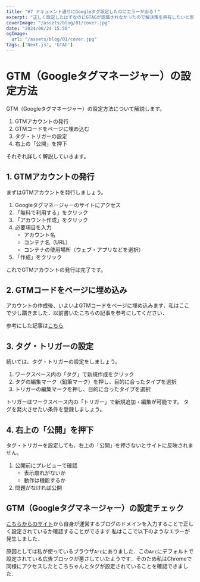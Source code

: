 ```yaml
---
title: "#7 ドキュメント通りにGoogleタグ設定したのにエラーが出る！"
excerpt: "正しく設定したはずなのにGTAGが認識されなかったので解決策を共有したいと思います．"
coverImage: "/assets/blog/01/cover.jpg"
date: "2024/06/24 15:56"
ogImage:
  url: "/assets/blog/01/cover.jpg"
tags: ['Next.js', 'GTAG']
---
```



# GTM（Googleタグマネージャー）の設定方法

GTM（Googleタグマネージャー）の設定方法について解説します。

1. GTMアカウントの発行
2. GTMコードをページに埋め込む
3. タグ・トリガーの設定
4. 右上の「公開」を押下

それぞれ詳しく解説していきます。

## 1. GTMアカウントの発行

まずはGTMアカウントを発行しましょう。

1. Googleタグマネージャーのサイトにアクセス
2. 「無料で利用する」をクリック
3. 「アカウント作成」をクリック
4. 必要項目を入力
   - アカウント名
   - コンテナ名（URL）
   - コンテナの使用場所（ウェブ・アプリなどを選択）
5. 「作成」をクリック

これでGTMアカウントの発行は完了です。

## 2. GTMコードをページに埋め込み

アカウントの作成後、いよいよGTMコードをページに埋め込みます．私はここで少し躓きました．以前書いたこちらの記事を参考にしてください．

参考にした記事は[こちら](https://nextjs.org/docs/app/building-your-application/optimizing/third-party-libraries)

## 3. タグ・トリガーの設定

続いては、タグ・トリガーの設定をしましょう。

1. ワークスペース内の「タグ」で新規作成をクリック
2. タグの編集マーク（鉛筆マーク）を押し、目的に合ったタイプを選択
3. トリガーの編集マークを押し、目的に合ったタイプを選択

トリガーはワークスペース内の「トリガー」で新規追加・編集が可能です。
タグを発火させたい条件を登録しましょう。

## 4. 右上の「公開」を押下

タグ・トリガーを設定しても、右上の「公開」を押さないとサイトに反映されません。

1. 公開前にプレビューで確認
   - 表示崩れがないか
   - 動作は機能するか
2. 問題がなければ公開

## GTM（Googleタグマネージャー）の設定チェック

[こちらからのサイト](https://tagassistant.google.com/)から自身が運営するブログのドメインを入力することで正しく設定されているか確認することができます.私はここで以下のようなエラーが発生しました．

原因としては私が使っているブラウザ`Arc`にありました．この`Arc`にデフォルトで設定されている広告ブロックが悪さしていたようです．そのため私はChromeで同様にアクセスしたところちゃんとタグが設定されていることを確認できました．




